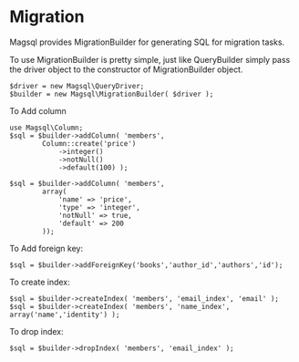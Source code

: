 Migration
=========

Magsql provides MigrationBuilder for generating 
SQL for migration tasks.

To use MigrationBuilder is pretty simple, just like QueryBuilder 
simply pass the driver object to the constructor of MigrationBuilder object.

    $driver = new Magsql\QueryDriver;
    $builder = new Magsql\MigrationBuilder( $driver );

To Add column

    use Magsql\Column;
    $sql = $builder->addColumn( 'members', 
            Column::create('price')
                ->integer()
                ->notNull()
                ->default(100) );

    $sql = $builder->addColumn( 'members', 
            array(
                'name' => 'price',
                'type' => 'integer',
                'notNull' => true,
                'default' => 200
            ));

To Add foreign key:

    $sql = $builder->addForeignKey('books','author_id','authors','id');


To create index:

    $sql = $builder->createIndex( 'members', 'email_index', 'email' );
    $sql = $builder->createIndex( 'members', 'name_index', array('name','identity') );

To drop index:

    $sql = $builder->dropIndex( 'members', 'email_index' );


